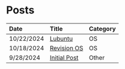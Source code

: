 # Posts

| Date         | Title             | Category  |
|:-------------|:------------------|:----------|
| 10/22/2024    | [Lubuntu](./10.22.24/)      | OS     |
| 10/18/2024    | [Revision OS](./10.18.24/)      | OS     |
| 9/28/2024    | [Initial Post](./9.28.24/)      | Other     |
